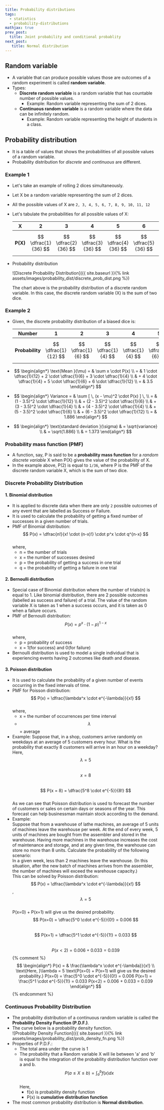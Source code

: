 ```yaml
---
title: Probability distributions
tags:
  - statistics
  - probability-distributions
mathjax: true
prev_post: 
  title: Joint probability and conditional probablity
next_post: 
   title: Normal distribution
---
```


## Random variable

+ A variable that can produce possible values those are outcomes of a random experiment is called __random variable__.
+ Types:
  + __Discrete random variable__ is a random variable that has countable number of possible values.
    + Example: Random variable representing the sum of 2 dices.
  + __Continuous random variable__ is a random variable where the data can be infinitely random.
    + Example: Random variable representing the height of students in a class.

## Probability distribution

+ It is a table of values that shows the probabilities of all possible values of a random variable.
+ Probability distribution for _discrete_ and _continuous_ are different.

<!--more-->

### Example 1

+ Let's take an example of rolling 2 dices simultaneously.
+ Let X be a random variable representing the sum of 2 dices.
+ All the possible values of X are `2, 3, 4, 5, 6, 7, 8, 9, 10, 11, 12`
+ Let's tabulate the probabilities for all possible values of X:
  
  __X__ | 2 | 3 | 4 | 5 | 6 | 7 | 8 | 9 | 10 | 11 | 12
  :---: | :---: | :---: | :---: | :---: | :---: | :---: | :---: | :---: | :---: | :---: | :---:
  __P(X)__ | $$ \dfrac{1}{36} $$ | $$ \dfrac{2}{36} $$ | $$ \dfrac{3}{36} $$ | $$ \dfrac{4}{36} $$ | $$ \dfrac{5}{36} $$ | $$ \dfrac{6}{36} $$ | $$ \dfrac{5}{36} $$ | $$ \dfrac{4}{36} $$ | $$ \dfrac{3}{36} $$ | $$ \dfrac{2}{36} $$ | $$ \dfrac{1}{36} $$

+ Probability distribution
  
  ![Discrete Probability Distribution]({{ site.baseurl }}{% link assets/images/probability_dist/discrete_prob_dist.png %})

  The chart above is the probability distribution of a discrete random variable. In this case, the discrete random variable (X) is the sum of two dice.

### Example 2

+ Given, the discrete probability distribution of a biased dice is:
  
  __Number__ | 1 | 2 | 3 | 4 | 5 | 6
  :---: | :---: | :---: | :---: | :---: | :---: | :---:
  __Probability__ | $$ \dfrac{1}{12} $$ | $$ \dfrac{1}{6} $$ | $$ \dfrac{1}{4} $$ | $$ \dfrac{1}{4} $$ | $$ \dfrac{1}{6} $$ | $$ \dfrac{1}{12} $$
+ $$
  \begin{align*}
  \text{Mean }(\mu) = & \sum x \cdot P(x) \\
  = & 1 \cdot \dfrac{1}{12} + 2 \cdot \dfrac{1}{6} + 3 \cdot \dfrac{1}{4} \\
  & + 4 \cdot \dfrac{1}{4} + 5 \cdot \dfrac{1}{6} + 6 \cdot \dfrac{1}{12} \\
  = & 3.5
  \end{align*}
  $$
+ $$
  \begin{align*}
  Variance = & \sum [ \, (x - \mu)^2 \cdot P(x) ] \, \\
  = & (1 - 3.5)^2 \cdot \dfrac{1}{12} \\
  & + (2 - 3.5)^2 \cdot \dfrac{1}{6} \\
  & + (3 - 3.5)^2 \cdot \dfrac{1}{4} \\
  & + (4 - 3.5)^2 \cdot \dfrac{1}{4} \\
  & + (5 - 3.5)^2 \cdot \dfrac{1}{6} \\
  & + (6 - 3.5)^2 \cdot \dfrac{1}{12} \\
  = & 1.886
  \end{align*}
  $$
+ $$
  \begin{align*}
  \text{standard deviation }(\sigma) & = \sqrt{variance} \\
  & = \sqrt{1.886} \\
  & = 1.373
  \end{align*}
  $$

### Probability mass function (PMF)

+ A function, say, P is said to be a __probability mass function__ for a _random discrete variable_ X when P(X) gives the value of the probability of X.
+ In the example above, P(2) is equal to `1/36`, where P is the PMF of the discrete random variable X, which is the sum of two dice.

### Discrete Probability Distribution

#### 1. Binomial distribution

+ It is applied to discrete data when there are only `2` possible outcomes of any event that are labelled as Success or Failure.
+ It is used to calculate the probability of getting a fixed number of successes in a given number of trials.
+ PMF of Binomial distribution:  
  $$ P(x) = \dfrac{n!}{x! \cdot (n-x)!} \cdot p^x \cdot q^{n-x} $$  
  where,
  + n = the number of trials
  + x = the number of successes desired
  + p = the probability of getting a success in one trial
  + q = the probability of getting a failure in one trial

#### 2. Bernoulli distribution

+ Special case of Binomial distribution where the number of trials(n) is equal to 1. Like binomial distribution, there are 2 possible outcomes (labelled as success and failure) of a trial. The value of the random variable X is taken as 1 when a success occurs, and it is taken as 0 when a failure occurs.
+ PMF of Bernoulli distribution:  
  $$ P(x) = p^x \cdot (1-p)^{1-x} $$  
  where,
  + p = probability of success
  + x = 1(for success) and 0(for failure)
+ Bernoulli distribution is used to model a single individual that is experiencing events having 2 outcomes like death and disease.

#### 3. Poisson distribution

+ It is used to calculate the probability of a given number of events occurring in the fixed intervals of time.
+ PMF for Poisson distribution:  
  $$ P(x) = \dfrac{\lambda^x \cdot e^{-\lambda}}{x!} $$  
  where,
  + x = the number of occurrences per time interval
  + $$ \lambda $$ = average
+ Example:
  Suppose that, in a shop, customers arrive randomly on weekdays at an average of 5 customers every hour. What is the probability that exactly 8 customers will arrive in an hour on a weekday?
  Here,  
    $$ \lambda = 5 $$  
    $$ x = 8 $$  
    $$ P(x = 8) = \dfrac{5^8 \cdot e^{-5}}{8!} $$  
  As we can see that Poisson distribution is used to forecast the number of customers or sales on certain days or seasons of the year. This forecast can help businessman maintain stock according to the demand.
+ Example:  
  Suppose that from a warehouse of lathe machines, an average of 5 units of machines leave the warehouse per week. At the end of every week, 5 units of machines are bought from the assembler and stored in the warehouse. Having more machines in the warehouse increases the cost of maintenance and storage, and at any given time, the warehouse can store no more than 8 units. Calculate the probability of the following scenario:  
  In a given week, less than 2 machines leave the warehouse. (In this situation, after the new batch of machines arrives from the assembler, the number of machines will exceed the warehouse capacity.)  
  This can be solved by Poisson distribution:  
  $$ P(x) = \dfrac{\lambda^x \cdot e^{-\lambda}}{x!} $$, $$ \lambda = 5 $$  
  P(x=0) + P(x=1) will give us the desired probability.  
  $$ P(x=0) = \dfrac{5^0 \cdot e^{-5}}{0!} = 0.006 $$  
  $$ P(x=1) = \dfrac{5^1 \cdot e^{-5}}{1!} = 0.033 $$  
  $$ P(x<2) = 0.006 + 0.033 = 0.039 $$
  {% comment %}
  $$
  \begin{align*}
  P(x) = & \frac{\lambda^x \cdot e^{-\lambda}}{x!} \\
  \text{Here, }\lambda = 5
  \text{P(x=0) + P(x=1) will give us the desired probability.}
  P(x=0) = \frac{5^0 \cdot e^{-5}}{0!}
  = 0.006
  P(x=1) = \frac{5^1 \cdot e^{-5}}{1!}
  = 0.033
  P(x<2) = 0.006 + 0.033
  = 0.039
  \end{align*}
  $$
  {% endcomment %}

### Continuous Probability Distribution

+ The probability distribution of a continuous random variable is called the __Probability Density Function (P.D.F.)__.
+ The curve below is a probability density function.  
  ![Probability Density Function]({{ site.baseurl }}{% link assets/images/probability_dist/prob_density_fn.png %})
+ Properties of P.D.F.:
  + The total area under the curve is 1
  + The probability that a Random variable X will lie between 'a' and 'b' is equal to the integration of the probability distribution function over a and b.  
    $$ P(a \leq X \leq b) = \int_a^b f(x)dx $$  
    Here,
    + f(x) is probability density function
    + P(x) is __cumulative distribution function__
+ The most common probability distribution is __Normal distribution__.
